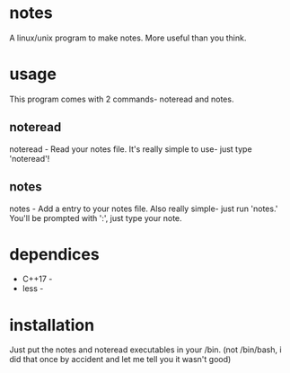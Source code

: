 # notes
A linux/unix program to make notes. More useful than you think.
# usage
This program comes with 2 commands- noteread and notes.
## noteread
noteread - Read your notes file.
It's really simple to use- just type 'noteread'!
## notes
notes - Add a entry to your notes file.
Also really simple- just run 'notes.' You'll be prompted with ':', just type your note.
# dependices
- C++17 -
- less -
# installation
Just put the notes and noteread executables in your /bin. (not /bin/bash, i did that once by accident and let me tell you it wasn't good)
